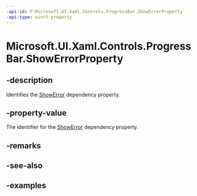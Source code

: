 ```yaml
---
-api-id: P:Microsoft.UI.Xaml.Controls.ProgressBar.ShowErrorProperty
-api-type: winrt property
---
```


# Microsoft.UI.Xaml.Controls.ProgressBar.ShowErrorProperty

<!--
public static Windows.UI.Xaml.DependencyProperty ShowErrorProperty { get; }
-->

## -description

Identifies the [ShowError](progressbar_showerror.md) dependency property.

## -property-value

The identifier for the [ShowError](progressbar_showerror.md) dependency property.

## -remarks

## -see-also

## -examples

